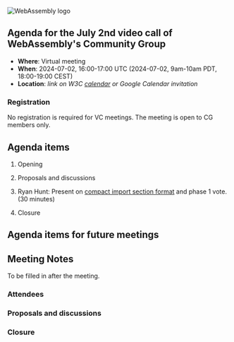 ![WebAssembly logo](/images/WebAssembly.png)

## Agenda for the July 2nd video call of WebAssembly's Community Group

- **Where**: Virtual meeting
- **When**: 2024-07-02, 16:00-17:00 UTC (2024-07-02, 9am-10am PDT, 18:00-19:00 CEST)
- **Location**: *link on W3C [calendar](https://www.w3.org/groups/cg/webassembly/calendar/) or Google Calendar invitation*

### Registration

No registration is required for VC meetings. The meeting is open to CG members only.

## Agenda items

1. Opening
1. Proposals and discussions
  1. Ryan Hunt: Present on [compact import section format](https://github.com/WebAssembly/design/issues/1514) and phase 1 vote. (30 minutes)

1. Closure

## Agenda items for future meetings

## Meeting Notes

To be filled in after the meeting.

### Attendees

### Proposals and discussions

### Closure

